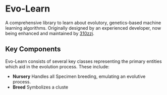 # Evo-Learn
A comprehensive library to learn about evolutory, genetics-based machine learning algorithms. Originally designed by an experienced developer, now being enhanced and maintained by [310zzj](https://github.com/310zzj).

## Key Components
Evo-Learn consists of several key classes representing the primary entities which aid in the evolution process. These include:
- **Nursery** Handles all Specimen breeding, emulating an evolutive process.
- **Breed** Symbolizes a cluste